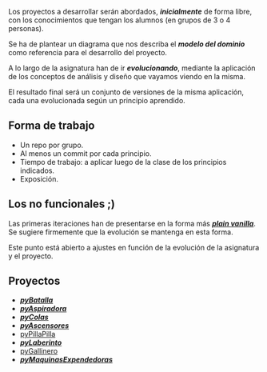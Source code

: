 Los proyectos a desarrollar serán abordados, ***inicialmente*** de forma libre, con los conocimientos que tengan los alumnos (en grupos de 3 o 4 personas). 

Se ha de plantear un diagrama que nos describa el ***modelo del dominio*** como referencia para el desarrollo del proyecto.

A lo largo de la asignatura han de ir ***evolucionando***, mediante la aplicación de los conceptos de análisis y diseño que vayamos viendo en la misma. 

El resultado final será un conjunto de versiones de la misma aplicación, cada una evolucionada según un principio aprendido.

## Forma de trabajo

* Un repo por grupo.
* Al menos un commit por cada principio.
* Tiempo de trabajo: a aplicar luego de la clase de los principios indicados.
* Exposición.

## Los no funcionales ;)

Las primeras iteraciones han de presentarse en la forma más ***[plain vanilla](https://en.wikipedia.org/wiki/Plain_vanilla)***. Se sugiere firmemente que la evolución se mantenga en esta forma. 

Este punto está abierto a ajustes en función de la evolución de la asignatura y el proyecto.


## Proyectos

* ***[pyBatalla](../proyectos/pyBatalla.md)***
* ***[pyAspiradora](../proyectos/pyAspiradora.md)***
* ***[pyColas](../proyectos/pyColas.md)***
* ***[pyAscensores](../proyectos/pyAscensores.md)***
* [pyPillaPilla](../proyectos/pyPillaPilla.md)
* ***[pyLaberinto](../proyectos/pyLaberinto.md)***
* [pyGallinero](../proyectos/pyGallinero.md)
* ***[pyMaquinasExpendedoras](../proyectos/pyMaquinasExpendedoras.md)***
